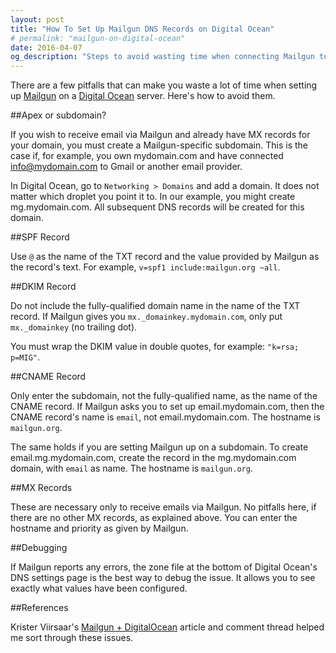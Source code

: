 ```yaml
---
layout: post
title: "How To Set Up Mailgun DNS Records on Digital Ocean"
# permalink: "mailgun-on-digital-ocean"
date: 2016-04-07
og_description: "Steps to avoid wasting time when connecting Mailgun to Digital Ocean."
---
```


There are a few pitfalls that can make you waste a lot of time when setting up [Mailgun](https://mailgun.com) on a [Digital Ocean](https://digitalocean.com) server. Here's how to avoid them.

##Apex or subdomain?

If you wish to receive email via Mailgun and already have MX records for your domain, you must create a Mailgun-specific subdomain. This is the case if, for example, you own mydomain.com and have connected info@mydomain.com to Gmail or another email provider.

In Digital Ocean, go to `Networking > Domains` and add a domain. It does not matter which droplet you point it to. In our example, you might create mg.mydomain.com. All subsequent DNS records will be created for this domain.

##SPF Record

Use `@` as the name of the TXT record and the value provided by Mailgun as the record's text. For example, `v=spf1 include:mailgun.org ~all`.

##DKIM Record

Do not include the fully-qualified domain name in the name of the TXT record. If Mailgun gives you `mx._domainkey.mydomain.com`, only put `mx._domainkey` (no trailing dot).

You must wrap the DKIM value in double quotes, for example: `"k=rsa; p=MIG"`.

##CNAME Record

Only enter the subdomain, not the fully-qualified name, as the name of the CNAME record. If Mailgun asks you to set up email.mydomain.com, then the CNAME record's name is `email`, not email.mydomain.com. The hostname is `mailgun.org`.

The same holds if you are setting Mailgun up on a subdomain. To create email.mg.mydomain.com, create the record in the mg.mydomain.com domain, with `email` as name. The hostname is `mailgun.org`.

##MX Records

These are necessary only to receive emails via Mailgun. No pitfalls here, if there are no other MX records, as explained above. You can enter the hostname and priority as given by Mailgun.

##Debugging

If Mailgun reports any errors, the zone file at the bottom of Digital Ocean's DNS settings page is the best way to debug the issue. It allows you to see exactly what values have been configured.

##References

Krister Viirsaar's [Mailgun + DigitalOcean](http://code.krister.ee/mailgun-digitalocean/) article and comment thread helped me sort through these issues.
